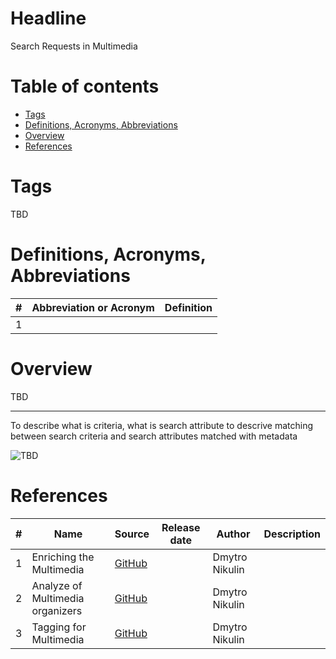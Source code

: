 # Headline
Search Requests in Multimedia

# Table of contents
- [Tags](./MultimediaSearchRequests_en.md#tags)
- [Definitions, Acronyms, Abbreviations](./MultimediaSearchRequests_en.md#definitions-acronyms-abbreviations)
- [Overview](./MultimediaSearchRequests_en.md#overview)
- [References](./MultimediaSearchRequests_en.md#references)

# Tags
TBD

# Definitions, Acronyms, Abbreviations
| # | Abbreviation or Acronym | Definition     |
| - | ------------------------|:--------------:|
| 1 |

# Overview
TBD 

---
 
To describe what is criteria, what is search attribute
to descrive matching between search criteria and search attributes matched with metadata

<img src="./Images/TBD.jpg" alt="TBD" />

# References
| # | Name                 | Source                | Release date           |  Author                 | Description   |
| - | ---------------------|---------------------- |----------------------- | ----------------------- |:-------------:|
| 1 | Enriching the Multimedia |[GitHub](./MultimediaEnriching_en.md)| | Dmytro Nikulin | |
| 2 | Analyze of Multimedia organizers |[GitHub](./MultimediaOrganizersAnalyze_en.md)| | Dmytro Nikulin | |
| 3 | Tagging for Multimedia |[GitHub](./MultimediaTagging_en.md)| | Dmytro Nikulin | |